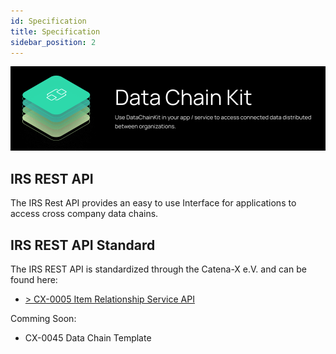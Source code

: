 ```yaml
---
id: Specification
title: Specification
sidebar_position: 2
---
```


![Datachain kit banner](../../../../static/img/doc-datachain_header-minified.png)

## IRS REST API

The IRS Rest API provides an easy to use Interface for applications to access cross company data chains.

## IRS REST API  Standard

The IRS REST API is standardized through the Catena-X e.V. and can be found here:

- [> CX-0005 Item Relationship Service API](https://catena-x.net/de/standard-library)

Comming Soon:

- CX-0045 Data Chain Template
